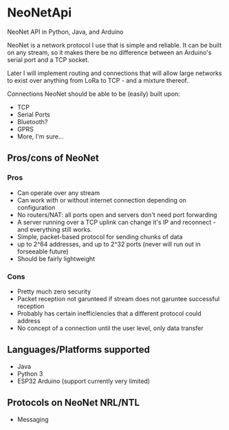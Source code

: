 # NeoNetApi
NeoNet API in Python, Java, and Arduino

NeoNet is a network protocol I use that is simple and reliable.  It can be built on any stream, so it makes there be no
difference between an Arduino's serial port and a TCP socket.

Later I will implement routing and connections that will allow large networks to exist over anything from LoRa to TCP - and
a mixture thereof.

Connections NeoNet should be able to be (easily) built upon:
 * TCP
 * Serial Ports
 * Bluetooth?
 * GPRS
 * More, I'm sure...

## Pros/cons of NeoNet

### Pros
 * Can operate over any stream
 * Can work with or without internet connection depending on configuration
 * No routers/NAT: all ports open and servers don't need port forwarding
 * A server running over a TCP uplink can change it's IP and reconnect - and everything still works.
 * Simple, packet-based protocol for sending chunks of data
 * up to 2^64 addresses, and up to 2^32 ports (never will run out in forseeable future)
 * Should be fairly lightweight

### Cons
 * Pretty much zero security
 * Packet reception not garunteed if stream does not garuntee successful reception
 * Probably has certain inefficiencies that a different protocol could address
 * No concept of a connection until the user level, only data transfer

## Languages/Platforms supported
 * Java
 * Python 3
 * ESP32 Arduino (support currently very limited)

## Protocols on NeoNet NRL/NTL
 * Messaging
